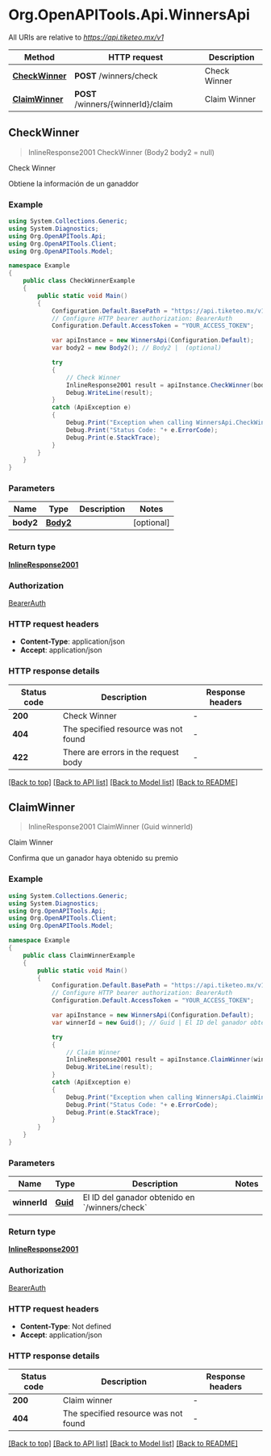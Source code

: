 # Org.OpenAPITools.Api.WinnersApi

All URIs are relative to *https://api.tiketeo.mx/v1*

Method | HTTP request | Description
------------- | ------------- | -------------
[**CheckWinner**](WinnersApi.md#checkwinner) | **POST** /winners/check | Check Winner
[**ClaimWinner**](WinnersApi.md#claimwinner) | **POST** /winners/{winnerId}/claim | Claim Winner



## CheckWinner

> InlineResponse2001 CheckWinner (Body2 body2 = null)

Check Winner

Obtiene la información de un ganaddor

### Example

```csharp
using System.Collections.Generic;
using System.Diagnostics;
using Org.OpenAPITools.Api;
using Org.OpenAPITools.Client;
using Org.OpenAPITools.Model;

namespace Example
{
    public class CheckWinnerExample
    {
        public static void Main()
        {
            Configuration.Default.BasePath = "https://api.tiketeo.mx/v1";
            // Configure HTTP bearer authorization: BearerAuth
            Configuration.Default.AccessToken = "YOUR_ACCESS_TOKEN";

            var apiInstance = new WinnersApi(Configuration.Default);
            var body2 = new Body2(); // Body2 |  (optional) 

            try
            {
                // Check Winner
                InlineResponse2001 result = apiInstance.CheckWinner(body2);
                Debug.WriteLine(result);
            }
            catch (ApiException e)
            {
                Debug.Print("Exception when calling WinnersApi.CheckWinner: " + e.Message );
                Debug.Print("Status Code: "+ e.ErrorCode);
                Debug.Print(e.StackTrace);
            }
        }
    }
}
```

### Parameters


Name | Type | Description  | Notes
------------- | ------------- | ------------- | -------------
 **body2** | [**Body2**](Body2.md)|  | [optional] 

### Return type

[**InlineResponse2001**](InlineResponse2001.md)

### Authorization

[BearerAuth](../README.md#BearerAuth)

### HTTP request headers

- **Content-Type**: application/json
- **Accept**: application/json


### HTTP response details
| Status code | Description | Response headers |
|-------------|-------------|------------------|
| **200** | Check Winner |  -  |
| **404** | The specified resource was not found |  -  |
| **422** | There are errors in the request body |  -  |

[[Back to top]](#)
[[Back to API list]](../README.md#documentation-for-api-endpoints)
[[Back to Model list]](../README.md#documentation-for-models)
[[Back to README]](../README.md)


## ClaimWinner

> InlineResponse2001 ClaimWinner (Guid winnerId)

Claim Winner

Confirma que un ganador haya obtenido su premio

### Example

```csharp
using System.Collections.Generic;
using System.Diagnostics;
using Org.OpenAPITools.Api;
using Org.OpenAPITools.Client;
using Org.OpenAPITools.Model;

namespace Example
{
    public class ClaimWinnerExample
    {
        public static void Main()
        {
            Configuration.Default.BasePath = "https://api.tiketeo.mx/v1";
            // Configure HTTP bearer authorization: BearerAuth
            Configuration.Default.AccessToken = "YOUR_ACCESS_TOKEN";

            var apiInstance = new WinnersApi(Configuration.Default);
            var winnerId = new Guid(); // Guid | El ID del ganador obtenido en `/winners/check`

            try
            {
                // Claim Winner
                InlineResponse2001 result = apiInstance.ClaimWinner(winnerId);
                Debug.WriteLine(result);
            }
            catch (ApiException e)
            {
                Debug.Print("Exception when calling WinnersApi.ClaimWinner: " + e.Message );
                Debug.Print("Status Code: "+ e.ErrorCode);
                Debug.Print(e.StackTrace);
            }
        }
    }
}
```

### Parameters


Name | Type | Description  | Notes
------------- | ------------- | ------------- | -------------
 **winnerId** | [**Guid**](Guid.md)| El ID del ganador obtenido en &#x60;/winners/check&#x60; | 

### Return type

[**InlineResponse2001**](InlineResponse2001.md)

### Authorization

[BearerAuth](../README.md#BearerAuth)

### HTTP request headers

- **Content-Type**: Not defined
- **Accept**: application/json


### HTTP response details
| Status code | Description | Response headers |
|-------------|-------------|------------------|
| **200** | Claim winner |  -  |
| **404** | The specified resource was not found |  -  |

[[Back to top]](#)
[[Back to API list]](../README.md#documentation-for-api-endpoints)
[[Back to Model list]](../README.md#documentation-for-models)
[[Back to README]](../README.md)

